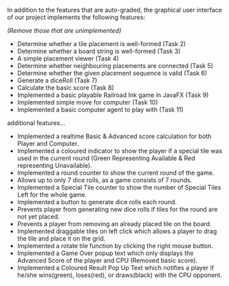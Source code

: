 In addition to the features that are auto-graded, the graphical user interface
of our project implements the following features:

*(Remove those that are unimplemented)*

 - Determine whether a tile placement is well-formed (Task 2)
 - Determine whether a board string is well-formed (Task 3)
 - A simple placement viewer (Task 4)
 - Determine whether neighbouring placements are connected (Task 5)
 - Determine whether the given placement sequence is valid (Task 6)
 - Generate a diceRoll (Task 7)
 - Calculate the basic score (Task 8)
 - Implemented a basic playable Railroad Ink game in JavaFX (Task 9)
 - Implemented simple move for computer (Task 10)
 - Implemented a basic computer agent to play with (Task 11)

additional features...
- Implemented a realtime Basic & Advanced score calculation for both Player and Computer.
- Implemented a coloured indicator to show the player if a special tile was used in the current round (Green Representing Available & Red representing Unavailable).
- Implemented a round counter to show the current round of the game.
- Allows up to only 7 dice rolls, as a game consists of 7 rounds.
- Implemented a Special Tile counter to show the number of Special Tiles Left for the whole game.
- Implemented a button to generate dice rolls each round.
- Prevents player from generating new dice rolls if tiles for the round are not yet placed.
- Prevents a player from removing an already placed tile on the board.
- Implemented draggable tiles on left click which allows a player to drag the tile and place it on the grid.
- Implemented a rotate tile function by clicking the right mouse button.
- Implemented a Game Over popup text which only displays the Advanced Score of the player and CPU (Removed basic score).
- Implemented a Coloured Result Pop Up Text which notifies a player if he/she wins(green), loses(red), or draws(black) with the CPU opponent.
